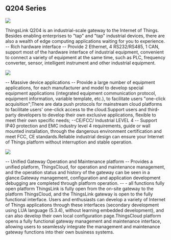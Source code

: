 
## Q204 Series ##

![](https://thingsroot.com/upload/201907/1564473970.png)

ThingsLink Q204 is an industrial-scale gateway to the Internet of Things. Besides enabling enterprises to "tap" and "tap" industrial devices, there are also a wealth of edge computing applications waiting for you to experience.
-- Rich hardware interface --
Provide 2 Ethernet, 4 RS232/RS485, 1 CAN, support most of the hardware interface of industrial equipment, convenient to connect a variety of equipment at the same time, such as PLC, frequency converter, sensor, intelligent instrument and other industrial equipment.

![](https://thingsroot.com/upload/201907/1564472801.png)

-- Massive device applications --
Provide a large number of equipment applications, for each manufacturer and model to develop special equipment applications (integrated equipment communication protocol, equipment information, variable template, etc.), to facilitate users "one-click acquisition";There are data push protocols for mainstream cloud platforms to facilitate users' one-click access to the cloud.Support users and third-party developers to develop their own exclusive applications, flexible to meet their own specific needs;
--CE/FCC/ Industrial LEVEL 4 --
Support IP40 protection and EMC industry level 4 requirements, guide or wall mounted installation, through the dangerous environment certification and meet FCC, CE standards.Reliable industrial design can ensure your Internet of Things platform without interruption and stable operation.

![](https://thingsroot.com/upload/201907/1564473899.png)

-- Unified Gateway Operation and Maintenance platform -- Provides a unified platform, ThingsCloud, for operation and maintenance management, and the operation status and history of the gateway can be seen in a glance.Gateway management, configuration and application development debugging are completed through platform operation.
-- - all functions fully open platform
ThingsLink is fully open from the on-site gateway to the platform ThingsCloud, and the ThingsLink gateway is open to the fully functional interface. Users and enthusiasts can develop a variety of Internet of Things applications through these interfaces (secondary development using LUA language (5.3.4), without learning embedded development), and can also develop their own local configuration page.ThingsCloud platform opens a fully functional gateway management and maintenance interface, allowing users to seamlessly integrate the management and maintenance gateway functions into their own business systems.
